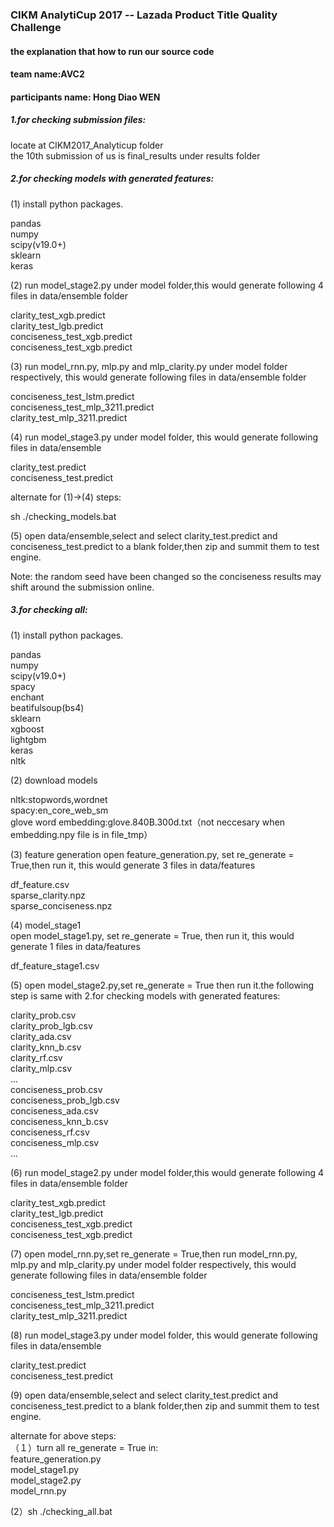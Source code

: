 ### CIKM AnalytiCup 2017 -- Lazada Product Title Quality Challenge
#### the explanation that how to run our source code
#### team name:AVC2
#### participants name: Hong Diao WEN

##### 1.for checking submission files:
locate at CIKM2017_Analyticup folder   
the 10th submission of us is final_results under results folder   
##### 2.for checking  models with generated features:
(1) install python packages.

pandas    
numpy   
scipy(v19.0+)   
sklearn   
keras   

(2) run model_stage2.py under model folder,this would generate following 4 files in data/ensemble folder   

clarity_test_xgb.predict    
clarity_test_lgb.predict    
conciseness_test_xgb.predict    
conciseness_test_xgb.predict    

(3) run model_rnn.py, mlp.py and mlp_clarity.py under model folder respectively, this would generate following files in data/ensemble folder    

conciseness_test_lstm.predict      
conciseness_test_mlp_3211.predict   
clarity_test_mlp_3211.predict   

(4) run model_stage3.py under model folder, this would generate following files in data/ensemble

clarity_test.predict    
conciseness_test.predict    

alternate for (1)->(4) steps:
  
sh ./checking_models.bat   

(5) open data/ensemble,select and select clarity_test.predict and conciseness_test.predict to a blank folder,then zip and summit them to test engine.   

Note: the random seed have been changed so the conciseness results may shift around the submission online.    
##### 3.for checking all:
(1) install python packages.    

pandas    
numpy   
scipy(v19.0+)   
spacy   
enchant   
beatifulsoup(bs4)   
sklearn   
xgboost   
lightgbm    
keras   
nltk    

(2) download models   

nltk:stopwords,wordnet    
spacy:en_core_web_sm    
glove word embedding:glove.840B.300d.txt（not neccesary when embedding.npy file is in file_tmp）  

(3) feature generation
open feature_generation.py, set re_generate = True,then run it, this would
generate  3 files in data/features    

df_feature.csv    
sparse_clarity.npz    
sparse_conciseness.npz    

(4) model_stage1    
open model_stage1.py, set re_generate = True, then run it, this would
generate  1 files in data/features   

df_feature_stage1.csv   

(5) open model_stage2.py,set re_generate = True then run it.the following step is same with 2.for checking  models with generated features:

clarity_prob.csv    
clarity_prob_lgb.csv    
clarity_ada.csv   
clarity_knn_b.csv   
clarity_rf.csv    
clarity_mlp.csv   
...   
conciseness_prob.csv    
conciseness_prob_lgb.csv    
conciseness_ada.csv   
conciseness_knn_b.csv   
conciseness_rf.csv    
conciseness_mlp.csv   
...

(6) run model_stage2.py under model folder,this would generate following 4 files in data/ensemble folder   

clarity_test_xgb.predict    
clarity_test_lgb.predict    
conciseness_test_xgb.predict    
conciseness_test_xgb.predict    

(7) open model_rnn.py,set re_generate = True,then run model_rnn.py, mlp.py and mlp_clarity.py under model folder respectively, this would generate following files in data/ensemble folder    

conciseness_test_lstm.predict      
conciseness_test_mlp_3211.predict   
clarity_test_mlp_3211.predict   

(8) run model_stage3.py under model folder, this would generate following files in data/ensemble

clarity_test.predict    
conciseness_test.predict    

(9) open data/ensemble,select and select clarity_test.predict and conciseness_test.predict to a blank folder,then zip and summit them to test engine.   

alternate for above steps:       
（１）turn all re_generate = True in:   
feature_generation.py   
model_stage1.py   
model_stage2.py  
model_rnn.py  

(2）sh ./checking_all.bat

